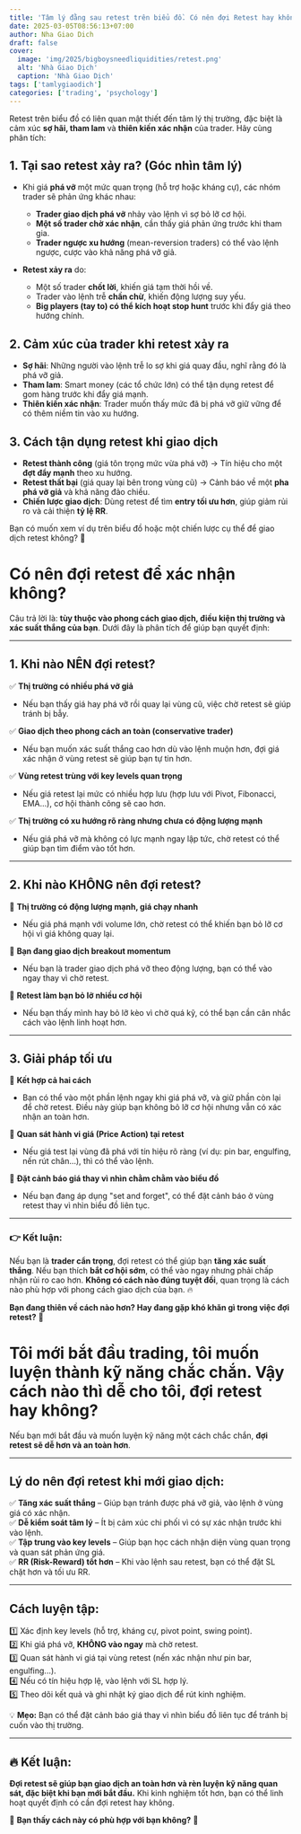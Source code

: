```yaml
---
title: 'Tâm lý đằng sau retest trên biểu đồ. Có nên đợi Retest hay không?'
date: 2025-03-05T08:56:13+07:00
author: Nha Giao Dich
draft: false
cover:
  image: 'img/2025/bigboysneedliquidities/retest.png'
  alt: 'Nhà Giao Dịch'
  caption: 'Nhà Giao Dịch'
tags: ['tamlygiaodich']
categories: ['trading', 'psychology']
---
```


Retest trên biểu đồ có liên quan mật thiết đến tâm lý thị trường, đặc biệt là cảm xúc **sợ hãi, tham lam** và **thiên kiến xác nhận** của trader. Hãy cùng phân tích:

## 1. **Tại sao retest xảy ra? (Góc nhìn tâm lý)**

- Khi giá **phá vỡ** một mức quan trọng (hỗ trợ hoặc kháng cự), các nhóm trader sẽ phản ứng khác nhau:

  - **Trader giao dịch phá vỡ** nhảy vào lệnh vì sợ bỏ lỡ cơ hội.
  - **Một số trader chờ xác nhận**, cần thấy giá phản ứng trước khi tham gia.
  - **Trader ngược xu hướng** (mean-reversion traders) có thể vào lệnh ngược, cược vào khả năng phá vỡ giả.

- **Retest xảy ra** do:
  - Một số trader **chốt lời**, khiến giá tạm thời hồi về.
  - Trader vào lệnh trễ **chần chừ**, khiến động lượng suy yếu.
  - **Big players (tay to) có thể kích hoạt stop hunt** trước khi đẩy giá theo hướng chính.

## 2. **Cảm xúc của trader khi retest xảy ra**

- **Sợ hãi**: Những người vào lệnh trễ lo sợ khi giá quay đầu, nghĩ rằng đó là phá vỡ giả.
- **Tham lam**: Smart money (các tổ chức lớn) có thể tận dụng retest để gom hàng trước khi đẩy giá mạnh.
- **Thiên kiến xác nhận**: Trader muốn thấy mức đã bị phá vỡ giữ vững để có thêm niềm tin vào xu hướng.

## 3. **Cách tận dụng retest khi giao dịch**

- **Retest thành công** (giá tôn trọng mức vừa phá vỡ) → Tín hiệu cho một **đợt đẩy mạnh** theo xu hướng.
- **Retest thất bại** (giá quay lại bên trong vùng cũ) → Cảnh báo về một **pha phá vỡ giả** và khả năng đảo chiều.
- **Chiến lược giao dịch**: Dùng retest để tìm **entry tối ưu hơn**, giúp giảm rủi ro và cải thiện **tỷ lệ RR**.

Bạn có muốn xem ví dụ trên biểu đồ hoặc một chiến lược cụ thể để giao dịch retest không? 🚀

# **Có nên đợi retest để xác nhận không?**

Câu trả lời là: **tùy thuộc vào phong cách giao dịch, điều kiện thị trường và xác suất thắng của bạn**. Dưới đây là phân tích để giúp bạn quyết định:

---

## **1. Khi nào NÊN đợi retest?**

✅ **Thị trường có nhiều phá vỡ giả**

- Nếu bạn thấy giá hay phá vỡ rồi quay lại vùng cũ, việc chờ retest sẽ giúp tránh bị bẫy.

✅ **Giao dịch theo phong cách an toàn (conservative trader)**

- Nếu bạn muốn xác suất thắng cao hơn dù vào lệnh muộn hơn, đợi giá xác nhận ở vùng retest sẽ giúp bạn tự tin hơn.

✅ **Vùng retest trùng với key levels quan trọng**

- Nếu giá retest lại mức có nhiều hợp lưu (hợp lưu với Pivot, Fibonacci, EMA...), cơ hội thành công sẽ cao hơn.

✅ **Thị trường có xu hướng rõ ràng nhưng chưa có động lượng mạnh**

- Nếu giá phá vỡ mà không có lực mạnh ngay lập tức, chờ retest có thể giúp bạn tìm điểm vào tốt hơn.

---

## **2. Khi nào KHÔNG nên đợi retest?**

🚫 **Thị trường có động lượng mạnh, giá chạy nhanh**

- Nếu giá phá mạnh với volume lớn, chờ retest có thể khiến bạn bỏ lỡ cơ hội vì giá không quay lại.

🚫 **Bạn đang giao dịch breakout momentum**

- Nếu bạn là trader giao dịch phá vỡ theo động lượng, bạn có thể vào ngay thay vì chờ retest.

🚫 **Retest làm bạn bỏ lỡ nhiều cơ hội**

- Nếu bạn thấy mình hay bỏ lỡ kèo vì chờ quá kỹ, có thể bạn cần cân nhắc cách vào lệnh linh hoạt hơn.

---

## **3. Giải pháp tối ưu**

🎯 **Kết hợp cả hai cách**

- Bạn có thể vào một phần lệnh ngay khi giá phá vỡ, và giữ phần còn lại để chờ retest. Điều này giúp bạn không bỏ lỡ cơ hội nhưng vẫn có xác nhận an toàn hơn.

🎯 **Quan sát hành vi giá (Price Action) tại retest**

- Nếu giá test lại vùng đã phá với tín hiệu rõ ràng (ví dụ: pin bar, engulfing, nến rút chân…), thì có thể vào lệnh.

🎯 **Đặt cảnh báo giá thay vì nhìn chằm chằm vào biểu đồ**

- Nếu bạn đang áp dụng "set and forget", có thể đặt cảnh báo ở vùng retest thay vì nhìn biểu đồ liên tục.

---

### 👉 **Kết luận:**

Nếu bạn là **trader cẩn trọng**, đợi retest có thể giúp bạn **tăng xác suất thắng**. Nếu bạn thích **bắt cơ hội sớm**, có thể vào ngay nhưng phải chấp nhận rủi ro cao hơn. **Không có cách nào đúng tuyệt đối**, quan trọng là cách nào phù hợp với phong cách giao dịch của bạn. 🔥

**Bạn đang thiên về cách nào hơn? Hay đang gặp khó khăn gì trong việc đợi retest?** 🚀

# **Tôi mới bắt đầu trading, tôi muốn luyện thành kỹ năng chắc chắn. Vậy cách nào thì dễ cho tôi, đợi retest hay không?**

Nếu bạn mới bắt đầu và muốn luyện kỹ năng một cách chắc chắn, **đợi retest sẽ dễ hơn và an toàn hơn**.

---

## **Lý do nên đợi retest khi mới giao dịch:**

✅ **Tăng xác suất thắng** – Giúp bạn tránh được phá vỡ giả, vào lệnh ở vùng giá có xác nhận.  
✅ **Dễ kiểm soát tâm lý** – Ít bị cảm xúc chi phối vì có sự xác nhận trước khi vào lệnh.  
✅ **Tập trung vào key levels** – Giúp bạn học cách nhận diện vùng quan trọng và quan sát phản ứng giá.  
✅ **RR (Risk-Reward) tốt hơn** – Khi vào lệnh sau retest, bạn có thể đặt SL chặt hơn và tối ưu RR.

---

## **Cách luyện tập:**

1️⃣ Xác định key levels (hỗ trợ, kháng cự, pivot point, swing point).  
2️⃣ Khi giá phá vỡ, **KHÔNG vào ngay** mà chờ retest.  
3️⃣ Quan sát hành vi giá tại vùng retest (nến xác nhận như pin bar, engulfing...).  
4️⃣ Nếu có tín hiệu hợp lệ, vào lệnh với SL hợp lý.  
5️⃣ Theo dõi kết quả và ghi nhật ký giao dịch để rút kinh nghiệm.

💡 **Mẹo:** Bạn có thể đặt cảnh báo giá thay vì nhìn biểu đồ liên tục để tránh bị cuốn vào thị trường.

---

## **🔥 Kết luận:**

**Đợi retest sẽ giúp bạn giao dịch an toàn hơn và rèn luyện kỹ năng quan sát, đặc biệt khi bạn mới bắt đầu.** Khi kinh nghiệm tốt hơn, bạn có thể linh hoạt quyết định có cần đợi retest hay không.

📌 **Bạn thấy cách này có phù hợp với bạn không?** 🚀
